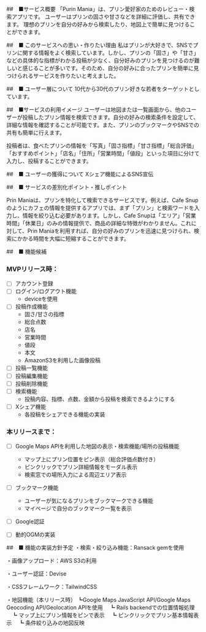 ##　■サービス概要
「Purin Mania」は、プリン愛好家のためのレビュー・検索アプリです。
ユーザーはプリンの固さや甘さなどを詳細に評価し、共有できます。
理想のプリンを自分の好みから検索したり、地図上で簡単に見つけることができます。

##　■ このサービスへの思い・作りたい理由
私はプリンが大好きで、SNSでプリンに関する情報をよく検索しています。しかし、プリンの「固さ」や「甘さ」などの具体的な指標がわかる投稿が少なく、自分好みのプリンを見つけるのが難しいと感じることが多いです。そのため、自分の好みに合ったプリンを簡単に見つけられるサービスを作りたいと考えました。


##　■ ユーザー層について
10代から30代のプリン好きな若者をターゲットとしています。


##　■サービスの利用イメージ
ユーザーは地図または一覧画面から、他のユーザーが投稿したプリン情報を検索できます。自分の好みの検索条件を設定して、詳細な情報を確認することが可能です。また、プリンのブックマークやSNSでの共有も簡単に行えます。

投稿者は、食べたプリンの情報を「写真」「固さ指標」「甘さ指標」「総合評価」「おすすめポイント」「店名」「住所」「営業時間」「値段」といった項目に分けて入力し、投稿することができます。


##　■ ユーザーの獲得について
Xシェア機能によるSNS宣伝

##　■ サービスの差別化ポイント・推しポイント

Prin Maniaは、プリンを特化して検索できるサービスです。例えば、Cafe Snupのようにカフェの情報を提供するアプリでは、まず「プリン」と検索ワードを入力し、情報を絞り込む必要があります。しかし、Cafe Snupは「エリア」「営業時間」「休業日」のみの情報提供で、商品の詳細な特徴がわかりません。これに対して、Prin Maniaを利用すれば、自分の好みのプリンを迅速に見つけられ、検索にかかる時間を大幅に短縮することができます。


##　■ 機能候補

### MVPリリース時：
- [ ] アカウント登録
- [ ] ログイン/ログアウト機能
    - deviceを使用
- [ ] 投稿作成機能
    - 固さ/甘さの指標
    - 総合点数
    - 店名
    - 営業時間
    - 値段
    - 本文
    - AmazonS3を利用した画像投稿
- [ ] 投稿一覧機能
- [ ] 投稿編集機能
- [ ] 投稿削除機能
- [ ] 検索機能
    - 投稿内容、指標、点数、金額から投稿を検索できるようにする
- [ ] Xシェア機能
    - 各投稿をシェアできる機能の実装



### 本リリースまで：
- [ ] Google Maps APIを利用した地図の表示・検索機能/場所の投稿機能
   - マップ上にプリン位置をピン表示（総合評価点数付き）
   - ピンクリックでプリン詳細情報をモーダル表示
   - 検索窓での場所入力による周辺エリア表示 

- [ ] ブックマーク機能
    - ユーザーが気になるプリンをブックマークできる機能
    - マイページで自分のブックマーク一覧を表示

- [ ] Google認証

- [ ] 動的OGMの実装
    


##　■ 機能の実装方針予定
・検索・絞り込み機能：Ransack gemを使用


・画像アップロード：AWS S3の利用


・ユーザー認証：Devise


・CSSフレームワーク：TailwindCSS


・地図機能（本リリース時）
   ┗Google Maps JavaScript API/Google Maps Geocoding API/Geolocation APIを使用
 　┗ Rails backendでの位置情報処理
 　┗ マップ上にプリン情報をピンで表示
 　┗ ピンクリックでプリン基本情報表示
 　┗ 条件絞り込みの地図反映

